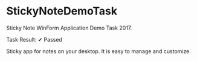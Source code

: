 # StickyNoteDemoTask
Sticky Note WinForm Application Demo Task 2017.

Task Result: ✔ Passed

Sticky app for notes on your desktop. It is easy to manage and customize.
